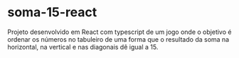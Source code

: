 # soma-15-react

Projeto desenvolvido em React com typescript de um jogo onde o objetivo é ordenar os números no tabuleiro de uma forma que o resultado da soma na horizontal, na vertical e nas diagonais dê igual a 15.
